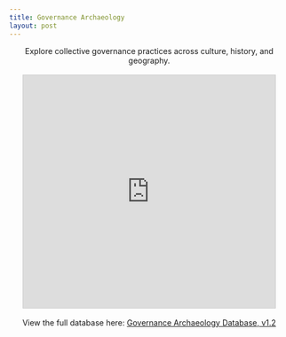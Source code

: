 ```yaml
---
title: Governance Archaeology
layout: post
---
```

<center>
Explore collective governance practices across culture, history, and geography. 
<br>
<br>
<iframe class="airtable-embed" src="https://airtable.com/embed/appvYlkHheYBuvDdR/shr8haoQTU1Vdu6u8?backgroundColor=gray&viewControls=on" frameborder="0" onmousewheel="" width="90%" height="420" style="background: transparent; border: 1px solid #ccc;"></iframe>
<br>
<br>
View the full database here: <a href="https://airtable.com/appvYlkHheYBuvDdR/shrPD4OrKdIMAfgwP">Governance Archaeology Database, v1.2</a>
</center>
